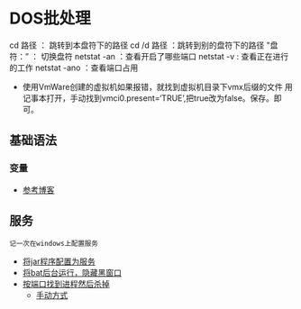 # DOS批处理

cd 路径 ： 跳转到本盘符下的路径
cd /d 路径  ：跳转到别的盘符下的路径
"盘符：” ： 切换盘符
netstat -an ：查看开启了哪些端口
netstat -v : 查看正在进行的工作
netstat -ano ：查看端口占用 

- 使用VmWare创建的虚拟机如果报错，就找到虚拟机目录下vmx后缀的文件  用记事本打开，手动找到vmci0.present=‘TRUE’,把true改为false。保存。即可。

## 基础语法
### 变量
- [参考博客](http://www.jb51.net/article/49196.htm)

## 服务

`记一次在windows上配置服务`
- [将jar程序配置为服务](http://developer.51cto.com/art/201411/456795.htm)
- [将bat后台运行，隐藏黑窗口](http://blog.csdn.net/carl6148/article/details/7905549)
- [按端口找到进程然后杀掉](https://zhidao.baidu.com/question/1430216669082941259.html)
    - [手动方式](https://www.cnblogs.com/moodlxs/p/4145384.html)
